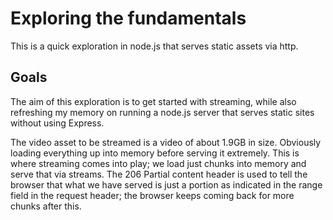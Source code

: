 # Exploring the fundamentals
This is a quick exploration in node.js that serves static assets via http.

## Goals
The aim of this exploration is to get started with streaming, while also refreshing my memory on running a node.js server that serves
static sites without using Express.

The video asset to be streamed is a video of about 1.9GB in size. Obviously loading everything up into memory before serving it extremely. This is where streaming comes into play; we load just chunks into memory and serve that via streams. The 206 Partial content header is used to tell the browser that what we have served is just a portion as indicated in the range field in the request header; the browser keeps coming back for more chunks after this.

